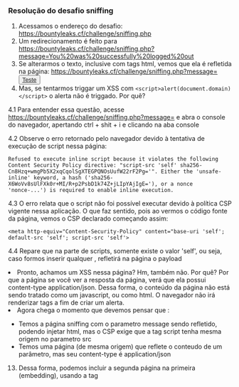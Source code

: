 ### Resolução do desafio sniffing

1. Acessamos o endereço do desafio: https://bountyleaks.cf/challenge/sniffing.php
2. Um redirecionamento é feito para https://bountyleaks.cf/challenge/sniffing.php?message=You%20was%20successfully%20logged%20out
3. Se alterarmos o texto, inclusive com tags html, vemos que ela é refletida na página:
[https://bountyleaks.cf/challenge/sniffing.php?message=<button>Teste</teste>](https://bountyleaks.cf/challenge/sniffing.php?message=&lt;button&gt;Teste&lt;/teste&gt;)
4. Mas, se tentarmos triggar um XSS com ```<script>alert(document.domain)</script>``` o alerta não é triggado. Por quê?

4.1 Para entender essa questão, acesse [https://bountyleaks.cf/challenge/sniffing.php?message=<script>alert(document.domain)</script>](https://bountyleaks.cf/challenge/sniffing.php?message=%3Cscript%3Ealert%28document.domain%29%3C%2Fscript%3E) e abra o console do navegador, apertando ctrl + shit + i e clicando na aba console

4.2 Observe o erro retornado pelo navegador devido à tentativa de execução de script nessa página:
```
Refused to execute inline script because it violates the following Content Security Policy directive: "script-src 'self' sha256-Cn8Hzq+wmgPb5X2xqCqolSgXTEGPQNOsUufW22rF2Pg='". Either the 'unsafe-inline' keyword, a hash ('sha256-X6WoVv8sUlFXk0r+MI/R+p2PsbD1k74Z+jLIpYAjIgE='), or a nonce 'nonce-...') is required to enable inline execution.
```

4.3 O erro relata que o script não foi possível executar devido à política CSP vigente nessa aplicação.
O que faz sentido, pois ao vermos o código fonte da página, vemos o CSP declarado começando assim:
```
<meta http-equiv="Content-Security-Policy" content="base-uri 'self'; default-src 'self'; script-src 'self'>
```

4.4 Repare que na parte de scripts, somente existe o valor 'self', ou seja, caso formos inserir qualquer <script src='url'> a url obrigatoriamente precisa ter a mesma origem do site acessado, devido ao parâmetro "self" (portanto bountyleaks.cf)

4.5 Outra observação interessante é que não existe o valor unsafe-inline, desse forma qualquer xss inline não será executado pois não foi de forma descrita liberado.
XSS como ```<script>alert(1)</script>```, ```<img src=x onerror=alert()>``` não serão executados, exibindo erro de CSP no console tambem.

  5. Sabemos então, que com o atual contexto, não conseguiremos triggar um xss usando o parâmetro message  (https://bountyleaks.cf/challenge/sniffing.php?message=)
6. Olhando mais o site, vemos que um script é importado de uma outra página:
```<script src='/version.php'></script>```
7. Você entende agora por que esse script não é bloqueado pelo CSP? 
  A resposta é que este script atende ao requisito do CSP, uma vez que se encaixa no contexto 'self', sendo de mesma origem, pois seu endereço é [https://bountyleaks.cf/challenge/version.php](https://bountyleaks.cf/challenge/version.php)
8. Ao abrirmos a página version.php vimos a principio um JS.
9.  Caso façamos um fuzzing de parametros nessa página (https://bountyleaks.cf/challenge/version.php?FUZZ=teste), descobrimos que existe um parametro que reflete na página: version
10. Portanto, [https://bountyleaks.cf/challenge/version.php?version=<script>alert(1337)</script>](https://bountyleaks.cf/challenge/version.php?version=<script>alert(1337)</script>), refletirá na página o payload
11. Pronto, achamos um XSS nessa página? Hm, também não. Por quê? Por que a página se você ver a resposta da página, verá que ela possui content-type application/json. Dessa forma, o conteúdo da página não está sendo tratado como um javascript, ou como html. O navegador não irá renderizar tags a fim de criar um alerta.
12. Agora chega o momento que devemos pensar que :
- Temos a página sniffing com o parametro message sendo refletido, podendo injetar html, mas o CSP exige que a tag script tenha mesma origem no parametro src
- Temos uma página (de mesma origem) que reflete o conteudo de um parâmetro, mas seu content-type é application/json
13. Dessa forma, podemos incluir a segunda página na primeira (embedding), usando a tag <script>.
  
13.1 Vamos primeiro fazer uma modificação na segunda página para vocês verem que será refletida na primeira:
```https://bountyleaks.cf/challenge/version.php?version=123%27,%27teste%27:%271```

Veja que criamos uma nova chave e valor no JSON da página, chamado teste

13.2 Agora, vamos incluir essa URL na primeira página, ficando assim:
```https://bountyleaks.cf/challenge/sniffing.php?message=<script%20src=%27https://bountyleaks.cf/challenge/version.php?version=123%2527,%2527teste%2527:%25271337%27></script><!--```

- Nesta URL fizemos algumas modificações:
Alteramos a aspas simples (%27) para double encoding (%2527), não para bypassar algo, mas se você visse no código fonte, veria que caso não o fizessemos, quebraria a estrutura da pagina
- A fim de demonstrar o cenário refletido, acrescemos um <!-- ao final, o que comentará todo o resto da página (desabilitando suas execuções posteriores). A explicação é que estamos incluindo a página /version.php dentro de um script, com argumentos nossos.
Mas logo a baixo, existe um outro <script src='version.php'> (nativo da página). Isto sobrescreveria nossos valores, e no momento quero mostrar para vocês que os valores estão refletindo, antes de triggar o XSS.

13.3 Após acessar a URL do item 13.2, abrimos o console do navegador e digitamos app.teste
Veja que o valor 1337 é retornado

13.4 Conseguimos incluir um script arbitrário! Agora só falta modificá-lo para ser um xss!

14. Sabendo que a chave pra resolver o desafio é manipular a segunda página para quando for processada pela primeira em formado de Javascript, vamos criar a segunda URL dessa forma:

```
https://bountyleaks.cf/challenge/version.php?version=123%27};alert(document.domain)//
```

E incluiremos na primeira página, ficando dessa forma:

```
https://bountyleaks.cf/challenge/sniffing.php?message=<script%20src=%27https://bountyleaks.cf/challenge/version.php?version=123%2527};alert(document.domain)//%27></script>
```

15. Desafio resolvido \o/

Você acaba de bypassar duas convicções dos desenvolvedores:

que o CSP da primeira página por ser de mesma origem é seguro e que usando o content-type application/json nunca abre margem para um xss (aqui usamos uma tecnica chamada content sniffing ou mime sniffing)

